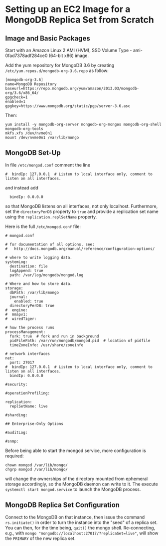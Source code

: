# Setting up an EC2 Image for a MongoDB Replica Set from Scratch

## Image and Basic Packages

Start with an Amazon Linux 2 AMI (HVM), SSD Volume Type - ami-0fad7378adf284ce0 (64-bit x86) image.

Add the yum repository for MongoDB 3.6 by creating ``/etc/yum.repos.d/mongodb-org-3.6.repo`` as follow:

```
[mongodb-org-3.6]
name=MongoDB Repository
baseurl=https://repo.mongodb.org/yum/amazon/2013.03/mongodb-org/3.6/x86_64/
gpgcheck=1
enabled=1
gpgkey=https://www.mongodb.org/static/pgp/server-3.6.asc
```

Then:

```
yum install -y mongodb-org-server mongodb-org-mongos mongodb-org-shell mongodb-org-tools
mkfs.xfs /dev/nvme0n1
mount /dev/nvme0n1 /var/lib/mongo
```

## MongoDB Set-Up

In file ``/etc/mongod.conf`` comment the line
```
#  bindIp: 127.0.0.1  # Listen to local interface only, comment to listen on all interfaces.
```
and instead add
```
  bindIp: 0.0.0.0
```

so that MongoDB listens on all interfaces, not only localhost. Furthermore, set the ``directoryPerDB`` property to ``true`` and provide a replication set name using the ``replication.replSetName`` property.

Here is the full ``/etc/mongod.conf`` file:

```
# mongod.conf

# for documentation of all options, see:
#   http://docs.mongodb.org/manual/reference/configuration-options/

# where to write logging data.
systemLog:
  destination: file
  logAppend: true
  path: /var/log/mongodb/mongod.log

# Where and how to store data.
storage:
  dbPath: /var/lib/mongo
  journal:
    enabled: true
  directoryPerDB: true
#  engine:
#  mmapv1:
#  wiredTiger:

# how the process runs
processManagement:
  fork: true  # fork and run in background
  pidFilePath: /var/run/mongodb/mongod.pid  # location of pidfile
  timeZoneInfo: /usr/share/zoneinfo

# network interfaces
net:
  port: 27017
#  bindIp: 127.0.0.1  # Listen to local interface only, comment to listen on all interfaces.
  bindIp: 0.0.0.0

#security:

#operationProfiling:

replication:
  replSetName: live

#sharding:

## Enterprise-Only Options

#auditLog:

#snmp:
```

Before being able to start the mongod service, more configuration is required:

```
chown mongod /var/lib/mongo/
chgrp mongod /var/lib/mongo/
```

will change the ownerships of the directory mounted from ephemeral storage accordingly, so the MongoDB daemon can write to it. The execute ``systemctl start mongod.service`` to launch the MongoDB process.

## MongoDB Replica Set Configuration

Connect to the MongoDB on that instance, then issue the command ``rs.initiate()`` in order to turn the instance into the "seed" of a replica set. You can then, for the time being, ``quit()`` the mongo shell. Re-connecting, e.g., with ``mongo "mongodb://localhost:27017/?replicaSet=live"``, will show the ``PRIMARY`` of the new replica set.